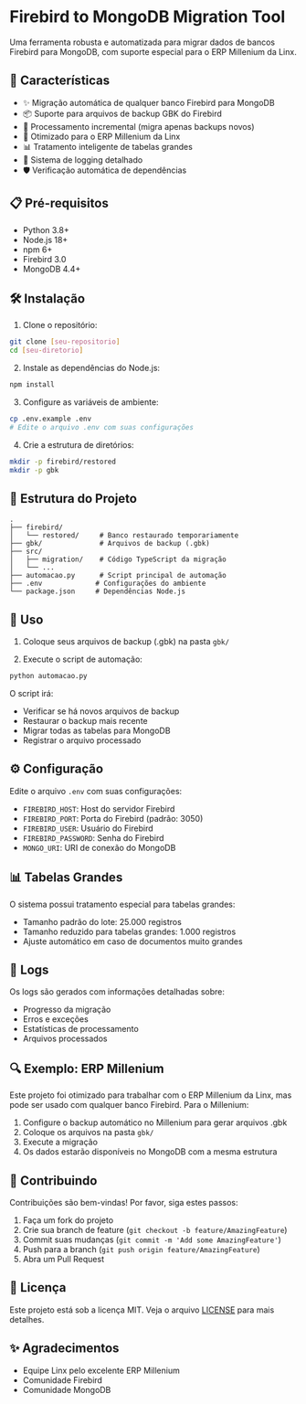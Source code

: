 # Firebird to MongoDB Migration Tool

Uma ferramenta robusta e automatizada para migrar dados de bancos Firebird para MongoDB, com suporte especial para o ERP Millenium da Linx.

## 🚀 Características

- ✨ Migração automática de qualquer banco Firebird para MongoDB
- 📦 Suporte para arquivos de backup GBK do Firebird
- 🔄 Processamento incremental (migra apenas backups novos)
- 🎯 Otimizado para o ERP Millenium da Linx
- 📊 Tratamento inteligente de tabelas grandes
- 📝 Sistema de logging detalhado
- 🛡️ Verificação automática de dependências

## 📋 Pré-requisitos

- Python 3.8+
- Node.js 18+
- npm 6+
- Firebird 3.0
- MongoDB 4.4+

## 🛠️ Instalação

1. Clone o repositório:
```bash
git clone [seu-repositorio]
cd [seu-diretorio]
```

2. Instale as dependências do Node.js:
```bash
npm install
```

3. Configure as variáveis de ambiente:
```bash
cp .env.example .env
# Edite o arquivo .env com suas configurações
```

4. Crie a estrutura de diretórios:
```bash
mkdir -p firebird/restored
mkdir -p gbk
```

## 📁 Estrutura do Projeto

```
.
├── firebird/
│   └── restored/     # Banco restaurado temporariamente
├── gbk/              # Arquivos de backup (.gbk)
├── src/
│   ├── migration/    # Código TypeScript da migração
│   └── ...
├── automacao.py      # Script principal de automação
├── .env             # Configurações do ambiente
└── package.json     # Dependências Node.js
```

## 🚦 Uso

1. Coloque seus arquivos de backup (.gbk) na pasta `gbk/`

2. Execute o script de automação:
```bash
python automacao.py
```

O script irá:
- Verificar se há novos arquivos de backup
- Restaurar o backup mais recente
- Migrar todas as tabelas para MongoDB
- Registrar o arquivo processado

## ⚙️ Configuração

Edite o arquivo `.env` com suas configurações:

- `FIREBIRD_HOST`: Host do servidor Firebird
- `FIREBIRD_PORT`: Porta do Firebird (padrão: 3050)
- `FIREBIRD_USER`: Usuário do Firebird
- `FIREBIRD_PASSWORD`: Senha do Firebird
- `MONGO_URI`: URI de conexão do MongoDB

## 📊 Tabelas Grandes

O sistema possui tratamento especial para tabelas grandes:
- Tamanho padrão do lote: 25.000 registros
- Tamanho reduzido para tabelas grandes: 1.000 registros
- Ajuste automático em caso de documentos muito grandes

## 📝 Logs

Os logs são gerados com informações detalhadas sobre:
- Progresso da migração
- Erros e exceções
- Estatísticas de processamento
- Arquivos processados

## 🔍 Exemplo: ERP Millenium

Este projeto foi otimizado para trabalhar com o ERP Millenium da Linx, mas pode ser usado com qualquer banco Firebird. Para o Millenium:

1. Configure o backup automático no Millenium para gerar arquivos .gbk
2. Coloque os arquivos na pasta `gbk/`
3. Execute a migração
4. Os dados estarão disponíveis no MongoDB com a mesma estrutura

## 🤝 Contribuindo

Contribuições são bem-vindas! Por favor, siga estes passos:

1. Faça um fork do projeto
2. Crie sua branch de feature (`git checkout -b feature/AmazingFeature`)
3. Commit suas mudanças (`git commit -m 'Add some AmazingFeature'`)
4. Push para a branch (`git push origin feature/AmazingFeature`)
5. Abra um Pull Request

## 📄 Licença

Este projeto está sob a licença MIT. Veja o arquivo [LICENSE](LICENSE) para mais detalhes.

## ✨ Agradecimentos

- Equipe Linx pelo excelente ERP Millenium
- Comunidade Firebird
- Comunidade MongoDB
